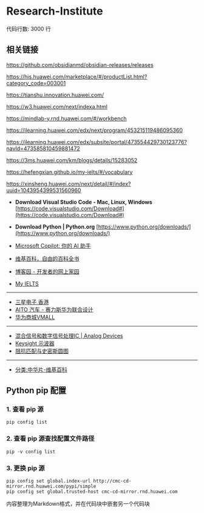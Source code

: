 # Research-Institute

代码行数: 3000 行

## 相关链接
https://github.com/obsidianmd/obsidian-releases/releases


https://his.huawei.com/marketplace/#/productList.html?category_code=003001

https://tianshu.innovation.huawei.com/

https://w3.huawei.com/next/indexa.html

https://mindlab-y.rnd.huawei.com/#/workbench

https://ilearning.huawei.com/edx/next/program/453215119486095360

https://ilearning.huawei.com/edx/subsite/portal/473554429730123776?navId=473585810459881472

https://3ms.huawei.com/km/blogs/details/15283052

https://hefengxian.github.io/my-ielts/#/vocabulary

https://xinsheng.huawei.com/next/detail/#/index?uuid=1043954399531560960

- **Download Visual Studio Code - Mac, Linux, Windows**
  [https://code.visualstudio.com/Download#](https://code.visualstudio.com/Download#)
- **Download Python | Python.org**
  [https://www.python.org/downloads/](https://www.python.org/downloads/)

- [Microsoft Copilot: 你的 AI 助手](https://copilot.microsoft.com/)
- [维基百科，自由的百科全书](https://zh.wikipedia.org/)
- [博客园 - 开发者的网上家园](https://www.cnblogs.com/)
- [My IELTS](https://hefengxian.github.io/my-ielts/#/vocabulary)

------
- [三星电子 香港](https://www.samsung.com/hk/)
- [AITO 汽车 - 赛力斯华为联合设计](https://aito.auto/)
- [华为商城VMALL](https://www.vmall.com/index.html)

------
- [混合信号和数字信号处理IC | Analog Devices](https://www.analog.com/cn/index.html)
- [Keysight 示波器](https://www.keysight.com.cn/cn/zh/products/oscilloscopes.html)
- [阻抗匹配与史密斯圆图](https://www.analog.com/cn/resources/technical-articles/impedance-matching-and-smith-chart-impedance-maxim-integrated.html)

------
- [分类:中华片-维基百科](https://zh.wikipedia.org/wiki/Category:%E4%B8%AD%E5%8D%8E%E4%BA%BA%E6%B0%91%E5%85%B1%E5%92%8C%E5%9B%BD%E7%A6%81%E7%89%87)

## Python pip 配置

### 1. 查看 pip 源
```shell
pip config list
```

### 2. 查看 pip 源查找配置文件路径
```shell
pip -v config list
```

### 3. 更换 pip 源
```shell
pip config set global.index-url http://cmc-cd-mirror.rnd.huawei.com/pypi/simple
pip config set global.trusted-host cmc-cd-mirror.rnd.huawei.com
```


内容整理为Markdown格式，并在代码块中嵌套另一个代码块
